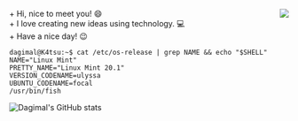 <p>
  <img src="https://i.pinimg.com/originals/f0/f0/d9/f0f0d932d6e39c7af5aa305cbd8da735.gif" align="right">
  + Hi, nice to meet you! 😄 <br>
  + I love creating new ideas using technology. 💻 <br>
  + Have a nice day! 😉 <br>
</p>

```console
dagimal@K4tsu:~$ cat /etc/os-release | grep NAME && echo "$SHELL"
NAME="Linux Mint"
PRETTY_NAME="Linux Mint 20.1"
VERSION_CODENAME=ulyssa
UBUNTU_CODENAME=focal
/usr/bin/fish
```

![Dagimal's GitHub stats](https://github-readme-stats.vercel.app/api?username=dagimal&show_icons=true&theme=default&count_private=true)

